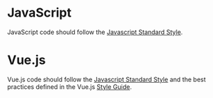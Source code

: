 # JavaScript
JavaScript code should follow the [Javascript Standard Style](https://standardjs.com/).

# Vue.js
Vue.js code should follow the [Javascript Standard Style](https://standardjs.com/) and the best practices defined 
in the Vue.js [Style Guide](https://vuejs.org/v2/style-guide/).
